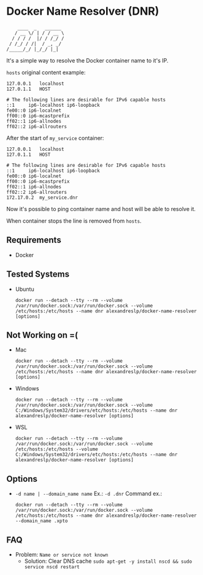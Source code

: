 # Docker Name Resolver (DNR)
```
    ____  _   ______  
   / __ \/ | / / __ \ 
  / / / /  |/ / /_/ / 
 / /_/ / /|  / _, _/  
/_____/_/ |_/_/ |_|   
```
It's a simple way to resolve the Docker container name to it's IP.

`hosts` original content example:
```
127.0.0.1	localhost
127.0.1.1	HOST

# The following lines are desirable for IPv6 capable hosts
::1     ip6-localhost ip6-loopback
fe00::0 ip6-localnet
ff00::0 ip6-mcastprefix
ff02::1 ip6-allnodes
ff02::2	ip6-allrouters
```

After the start of `my_service` container:
```
127.0.0.1	localhost
127.0.1.1	HOST

# The following lines are desirable for IPv6 capable hosts
::1     ip6-localhost ip6-loopback
fe00::0 ip6-localnet
ff00::0 ip6-mcastprefix
ff02::1 ip6-allnodes
ff02::2	ip6-allrouters
172.17.0.2	my_service.dnr
```

Now it's possible to ping container name and host will be able to resolve it.

When container stops the line is removed from `hosts`.

## Requirements
- Docker

## Tested Systems
- Ubuntu  
  ```
  docker run --detach --tty --rm --volume /var/run/docker.sock:/var/run/docker.sock --volume /etc/hosts:/etc/hosts --name dnr alexandreslp/docker-name-resolver [options]
  ```

## Not Working on =(
- Mac  
  ```
  docker run --detach --tty --rm --volume /var/run/docker.sock:/var/run/docker.sock --volume /etc/hosts:/etc/hosts --name dnr alexandreslp/docker-name-resolver [options]
  ```
- Windows  
  ```
  docker run --detach --tty --rm --volume /var/run/docker.sock:/var/run/docker.sock --volume C:/Windows/System32/drivers/etc/hosts:/etc/hosts --name dnr alexandreslp/docker-name-resolver [options]
  ```
- WSL  
  ```
  docker run --detach --tty --rm --volume /var/run/docker.sock:/var/run/docker.sock --volume /etc/hosts:/etc/hosts --volume C:/Windows/System32/drivers/etc/hosts:/etc/hosts --name dnr alexandreslp/docker-name-resolver [options]
  ```

## Options
- `-d name | --domain_name name` Ex.: `-d .dnr`
  Command ex.:
  ```
  docker run --detach --tty --rm --volume /var/run/docker.sock:/var/run/docker.sock --volume /etc/hosts:/etc/hosts --name dnr alexandreslp/docker-name-resolver --domain_name .xpto
  ```
## FAQ
- Problem: `Name or service not known`
    - Solution: Clear DNS cache `sudo apt-get -y install nscd && sudo service nscd restart`
